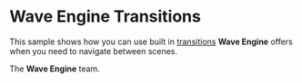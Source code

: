 # Wave Engine Transitions

This sample shows how you can use built in [transitions](http://doc.waveengine.net/api/WaveEngine.Components.Transitions.html) **Wave Engine** offers when you need to navigate between scenes. 
  

The **Wave Engine** team.  
